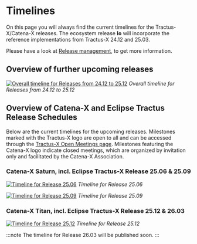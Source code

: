 # Timelines

On this page you will always find the current timelines for the Tractus-X/Catena-X releases. The ecosystem release **Io** will incorporate the reference implementations from Tractus-X 24.12 and 25.03.

Please have a look at [Release management](/release-management), to get more information.

## Overview of further upcoming releases

[![Overall timeline for Releases from 24.12 to 25.12](@site/static/img/cx-timeline-overview.png)](@site/static/img/cx-timeline-overview.png)
*Overall timeline for Releases from 24.12 to 25.12*

## Overview of Catena-X and Eclipse Tractus Release Schedules

Below are the current timelines for the upcoming releases.
Milestones marked with the Tractus-X logo are open to all and can be accessed through the [Tractus-X Open Meetings page](https://eclipse-tractusx.github.io/community/open-meetings).
Milestones featuring the Catena-X logo indicate closed meetings, which are organized by invitation only and facilitated by the Catena-X Association.

### Catena-X Saturn, incl. Eclipse Tractus-X Release 25.06 & 25.09

[![Timeline for Release 25.06](@site//static/img/cx-timeline-25.06.png)](@site//static/img/cx-timeline-25.06.png)
*Timeline for Release 25.06*

[![Timeline for Release 25.09](@site/static/img/cx-timeline-25.09.png)](@site/static/img/cx-timeline-25.09.png)
*Timeline for Release 25.09*

### Catena-X Titan, incl. Eclipse Tractus-X Release 25.12 & 26.03

[![Timeline for Release 25.12](@site/static/img/cx-timeline-25.12.png)](@site/static/img/cx-timeline-25.12.png)
*Timeline for Release 25.12*

:::note
The timeline for Release 26.03 will be published soon.
:::
